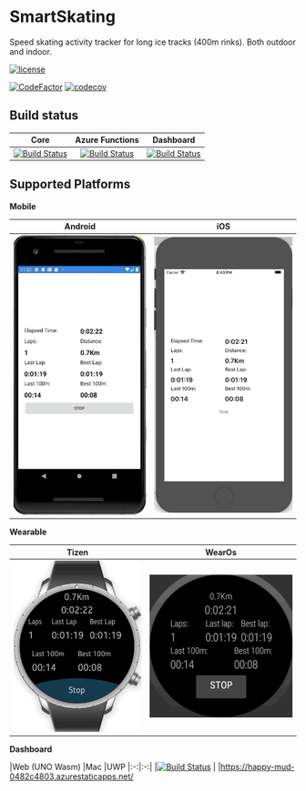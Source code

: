 # SmartSkating
Speed skating activity tracker for long ice tracks (400m rinks). Both outdoor and indoor.

[![license](https://badgen.net/badge/license/GPLv3/blue)](https://www.gnu.org/licenses/gpl-3.0.en.html)



[![CodeFactor](https://www.codefactor.io/repository/github/anton-makarevich/smartskating/badge)](https://www.codefactor.io/repository/github/anton-makarevich/smartskating)
[![codecov](https://codecov.io/gh/anton-makarevich/SmartSkating/branch/develop/graph/badge.svg)](https://codecov.io/gh/anton-makarevich/SmartSkating)

## Build status ##

|Core   |Azure Functions   |Dashboard
|:-:|:-:|:-:|
|[![Build Status](https://dev.azure.com/antonmakarevich/SmartSkating/_apis/build/status/SmartSkating.Tests?branchName=develop)](https://dev.azure.com/antonmakarevich/SmartSkating/_build/latest?definitionId=7&branchName=develop)   |[![Build Status](https://dev.azure.com/antonmakarevich/SmartSkating/_apis/build/status/SmartSkating.AzureFunctions?branchName=develop)](https://dev.azure.com/antonmakarevich/SmartSkating/_build/latest?definitionId=8&branchName=develop)   |[![Build Status](https://dev.azure.com/antonmakarevich/SmartSkating/_apis/build/status/SmartSkating.Dashboard?branchName=develop)](https://dev.azure.com/antonmakarevich/SmartSkating/_build/latest?definitionId=9&branchName=develop)


## Supported Platforms ##

**Mobile**

|Android   |iOS   
|:-:|:-:|
|![Android](Screenshots/Android/241219.gif)   |![iOS](Screenshots/iOS/241219.gif)   

**Wearable**

|Tizen   |WearOs   
|:-:|:-:|
|![Tizen](Screenshots/Tizen/241219.gif)   |![AndroidWear](Screenshots/WearOs/241219.gif)

**Dashboard**

|Web (UNO Wasm)   |Mac   |UWP
|:-:|:-:|
|[![Build Status](https://dev.azure.com/antonmakarevich/SmartSkating/_apis/build/status/SmartSkating.Dashboard?branchName=develop)](https://dev.azure.com/antonmakarevich/SmartSkating/_build/latest?definitionId=9&branchName=develop)   |
|https://happy-mud-0482c4803.azurestaticapps.net/

